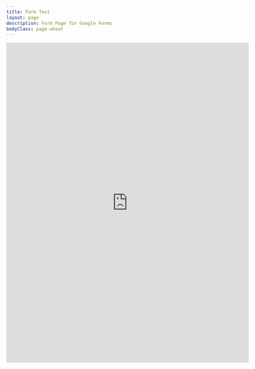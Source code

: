 ```yaml
---
title: Form Test
layout: page
description: Form Page for Google Forms
bodyClass: page-about
---
```



<iframe src="https://docs.google.com/forms/d/e/1FAIpQLSdEqRJ7KudRh8NvO4ajyHyWYSWNnAhu6sxFahJy97fgaViolg/viewform?embedded=true" width="640" height="845" frameborder="0" marginheight="0" marginwidth="0">Loading…</iframe>